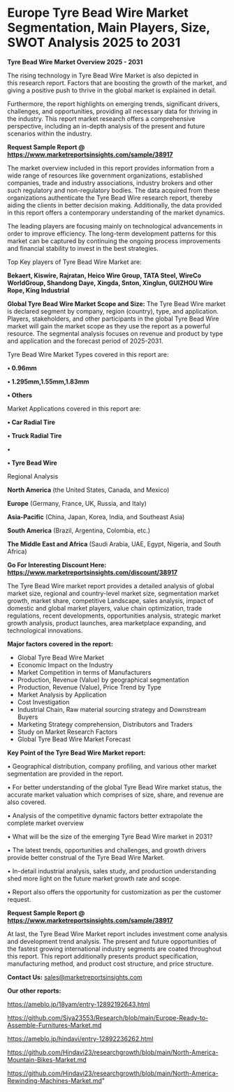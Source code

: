 # Europe Tyre Bead Wire Market Segmentation, Main Players, Size, SWOT Analysis 2025 to 2031

<Strong> Tyre Bead Wire Market Overview 2025 - 2031</strong>

The rising technology in Tyre Bead Wire Market is also depicted in this research report. Factors that are boosting the growth of the market, and giving a positive push to thrive in the global market is explained in detail.

Furthermore, the report highlights on emerging trends, significant drivers, challenges, and opportunities, providing all necessary data for thriving in the industry. This report market research offers a comprehensive perspective, including an in-depth analysis of the present and future scenarios within the industry.

<strong>Request Sample Report @ <a href=https://www.marketreportsinsights.com/sample/38917>https://www.marketreportsinsights.com/sample/38917</a></strong>

The market overview included in this report provides information from a wide range of resources like government organizations, established companies, trade and industry associations, industry brokers and other such regulatory and non-regulatory bodies. The data acquired from these organizations authenticate the Tyre Bead Wire research report, thereby aiding the clients in better decision making. Additionally, the data provided in this report offers a contemporary understanding of the market dynamics.

The leading players are focusing mainly on technological advancements in order to improve efficiency. The long-term development patterns for this market can be captured by continuing the ongoing process improvements and financial stability to invest in the best strategies.

Top Key players of Tyre Bead Wire Market are:

<strong>Bekaert, Kiswire, Rajratan, Heico Wire Group, TATA Steel, WireCo WorldGroup, Shandong Daye, Xingda, Snton, Xinglun, GUIZHOU Wire Rope, King Industrial</strong>

<strong><b>Global Tyre Bead Wire Market Scope and Size:</b></strong>
The Tyre Bead Wire market is declared segment by company, region (country), type, and application. Players, stakeholders, and other participants in the global Tyre Bead Wire market will gain the market scope as they use the report as a powerful resource. The segmental analysis focuses on revenue and product by type and application and the forecast period of 2025-2031.

Tyre Bead Wire Market Types covered in this report are:

<strong>•  0.96mm

•  1.295mm,1.55mm,1.83mm

•  Others</strong>

Market Applications covered in this report are:

<strong>•  Car Radial Tire

•  Truck Radial Tire

•  

•  Tyre Bead Wire</strong> 

Regional Analysis

<strong>North America</strong> (the United States, Canada, and Mexico)

<strong>Europe</strong> (Germany, France, UK, Russia, and Italy)

<strong>Asia-Pacific</strong> (China, Japan, Korea, India, and Southeast Asia)

<strong>South America</strong> (Brazil, Argentina, Colombia, etc.)

<strong>The Middle East and Africa</strong> (Saudi Arabia, UAE, Egypt, Nigeria, and South Africa)

<strong>Go For Interesting Discount Here: <a href=https://www.marketreportsinsights.com/discount/38917>https://www.marketreportsinsights.com/discount/38917</a></strong>

The Tyre Bead Wire market report provides a detailed analysis of global market size, regional and country-level market size, segmentation market growth, market share, competitive Landscape, sales analysis, impact of domestic and global market players, value chain optimization, trade regulations, recent developments, opportunities analysis, strategic market growth analysis, product launches, area marketplace expanding, and technological innovations.

<strong><b>Major factors covered in the report:</b></strong>
<ul>
  <li>Global Tyre Bead Wire Market </li>
  <li>Economic Impact on the Industry</li>
  <li>Market Competition in terms of Manufacturers</li>
  <li>Production, Revenue (Value) by geographical segmentation</li>
  <li>Production, Revenue (Value), Price Trend by Type</li>
  <li>Market Analysis by Application</li>
  <li>Cost Investigation</li>
  <li>Industrial Chain, Raw material sourcing strategy and Downstream Buyers</li>
  <li>Marketing Strategy comprehension, Distributors and Traders</li>
  <li>Study on Market Research Factors</li>
  <li>Global Tyre Bead Wire Market Forecast</li>
</ul>

<strong><b>Key Point of the Tyre Bead Wire Market report:</b></strong>

• Geographical distribution, company profiling, and various other market segmentation are provided in the report.

• For better understanding of the global Tyre Bead Wire market status, the accurate market valuation which comprises of size, share, and revenue are also covered.

• Analysis of the competitive dynamic factors better extrapolate the complete market overview

• What will be the size of the emerging Tyre Bead Wire market in 2031?

• The latest trends, opportunities and challenges, and growth drivers provide better construal of the Tyre Bead Wire Market.

• In-detail industrial analysis, sales study, and production understanding shed more light on the future market growth rate and scope.

• Report also offers the opportunity for customization as per the customer request.

<strong>Request Sample Report @ <a href=https://www.marketreportsinsights.com/sample/38917>https://www.marketreportsinsights.com/sample/38917</a></strong>

At last, the Tyre Bead Wire Market report includes investment come analysis and development trend analysis. The present and future opportunities of the fastest growing international industry segments are coated throughout this report. This report additionally presents product specification, manufacturing method, and product cost structure, and price structure.

<strong>Contact Us:</strong>
sales@marketreportsinsights.com

<strong>Our other reports:</strong>

<a href=https://ameblo.jp/18yam/entry-12892192643.html>https://ameblo.jp/18yam/entry-12892192643.html</a>

<a href=https://github.com/Siya23553/Research/blob/main/Europe-Ready-to-Assemble-Furnitures-Market.md>https://github.com/Siya23553/Research/blob/main/Europe-Ready-to-Assemble-Furnitures-Market.md</a>

<a href=https://ameblo.jp/hindavi/entry-12892236262.html>https://ameblo.jp/hindavi/entry-12892236262.html</a>

<a href=https://github.com/Hindavi23/researchgrowth/blob/main/North-America-Mountain-Bikes-Market.md>https://github.com/Hindavi23/researchgrowth/blob/main/North-America-Mountain-Bikes-Market.md</a>

<a href=https://github.com/Hindavi23/researchgrowth/blob/main/North-America-Rewinding-Machines-Market.md>https://github.com/Hindavi23/researchgrowth/blob/main/North-America-Rewinding-Machines-Market.md</a>"
